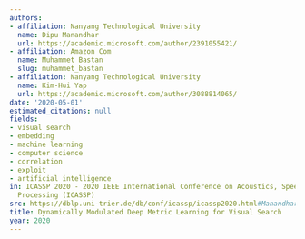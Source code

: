 ```yaml
---
authors:
- affiliation: Nanyang Technological University
  name: Dipu Manandhar
  url: https://academic.microsoft.com/author/2391055421/
- affiliation: Amazon Com
  name: Muhammet Bastan
  slug: muhammet_bastan
- affiliation: Nanyang Technological University
  name: Kim-Hui Yap
  url: https://academic.microsoft.com/author/3088814065/
date: '2020-05-01'
estimated_citations: null
fields:
- visual search
- embedding
- machine learning
- computer science
- correlation
- exploit
- artificial intelligence
in: ICASSP 2020 - 2020 IEEE International Conference on Acoustics, Speech and Signal
  Processing (ICASSP)
src: https://dblp.uni-trier.de/db/conf/icassp/icassp2020.html#ManandharBY20
title: Dynamically Modulated Deep Metric Learning for Visual Search
year: 2020
---
```

